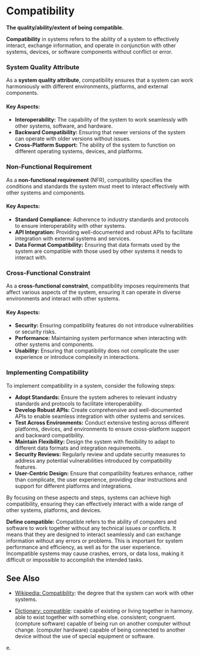 # Compatibility

**The quality/ability/extent of being compatible.**

<span data-chatgpt-prompt="compatibility + template">

**Compatibility** in systems refers to the ability of a system to effectively interact, exchange information, and operate in conjunction with other systems, devices, or software components without conflict or error.

### System Quality Attribute

As a **system quality attribute**, compatibility ensures that a system can work harmoniously with different environments, platforms, and external components.

#### Key Aspects:
- **Interoperability:** The capability of the system to work seamlessly with other systems, software, and hardware.
- **Backward Compatibility:** Ensuring that newer versions of the system can operate with older versions without issues.
- **Cross-Platform Support:** The ability of the system to function on different operating systems, devices, and platforms.

### Non-Functional Requirement

As a **non-functional requirement** (NFR), compatibility specifies the conditions and standards the system must meet to interact effectively with other systems and components.

#### Key Aspects:
- **Standard Compliance:** Adherence to industry standards and protocols to ensure interoperability with other systems.
- **API Integration:** Providing well-documented and robust APIs to facilitate integration with external systems and services.
- **Data Format Compatibility:** Ensuring that data formats used by the system are compatible with those used by other systems it needs to interact with.

### Cross-Functional Constraint

As a **cross-functional constraint**, compatibility imposes requirements that affect various aspects of the system, ensuring it can operate in diverse environments and interact with other systems.

#### Key Aspects:
- **Security:** Ensuring compatibility features do not introduce vulnerabilities or security risks.
- **Performance:** Maintaining system performance when interacting with other systems and components.
- **Usability:** Ensuring that compatibility does not complicate the user experience or introduce complexity in interactions.

### Implementing Compatibility

To implement compatibility in a system, consider the following steps:
- **Adopt Standards:** Ensure the system adheres to relevant industry standards and protocols to facilitate interoperability.
- **Develop Robust APIs:** Create comprehensive and well-documented APIs to enable seamless integration with other systems and services.
- **Test Across Environments:** Conduct extensive testing across different platforms, devices, and environments to ensure cross-platform support and backward compatibility.
- **Maintain Flexibility:** Design the system with flexibility to adapt to different data formats and integration requirements.
- **Security Reviews:** Regularly review and update security measures to address any potential vulnerabilities introduced by compatibility features.
- **User-Centric Design:** Ensure that compatibility features enhance, rather than complicate, the user experience, providing clear instructions and support for different platforms and integrations.

By focusing on these aspects and steps, systems can achieve high compatibility, ensuring they can effectively interact with a wide range of other systems, platforms, and devices.

</span>

**Define compatible:** <span data-chatgpt-prompt="define compatible (computers and software)">Compatible refers to the ability of computers and software to work together without any technical issues or conflicts. It means that they are designed to interact seamlessly and can exchange information without any errors or problems. This is important for system performance and efficiency, as well as for the user experience. Incompatible systems may cause crashes, errors, or data loss, making it difficult or impossible to accomplish the intended tasks.</span>

## See Also

* [Wikipedia: Compatibility](https://wikipedia.org/wiki/Compatibility): the degree that the system can work with other systems.

* [Dictionary: compatible](https://www.dictionary.com/browse/compatible): capable of existing or living together in harmony. able to exist together with something else. consistent; congruent. (compture software) capable of being run on another computer without change. (computer hardware) capable of being connected to another device without the use of special equipment or software.


e.


